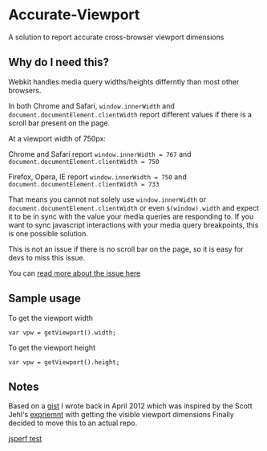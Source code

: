 Accurate-Viewport
=======================

A solution to report accurate cross-browser viewport dimensions

## Why do I need this?
Webkit handles media query widths/heights differntly than most other browsers.

In both Chrome and Safari, `window.innerWidth` and `document.documentElement.clientWidth` report different values if there is a scroll bar present on the page.

At a viewport width of 750px: 

Chrome and Safari report `window.innerWidth = 767` and `document.documentElement.clientWidth = 750`

Firefox, Opera, IE report `window.innerWidth = 750` and `document.documentElement.clientWidth = 733` 

That means you cannot not solely use `window.innerWidth` or `document.documentElement.clientWidth` or even `$(window).width` and expect it to be in sync with the value your media queries are responding to.
If you want to sync javascript interactions with your media query breakpoints, this is one possible solution.

This is not an issue if there is no scroll bar on the page, so it is easy for devs to miss this issue. 

You can [read more about the issue here](http://www.456bereastreet.com/archive/201101/media_queries_viewport_width_scrollbars_and_webkit_browsers/ )

## Sample usage
To get the viewport width
    
    var vpw = getViewport().width;
    
To get the viewport height
    
    var vpw = getViewport().height;

## Notes
Based on a [gist](https://gist.github.com/2399828) I wrote back in April 2012 which was inspired by the Scott Jehl's [expriemnt](https://gist.github.com/2051999) with getting the visible viewport dimensions
Finally decided to move this to an actual repo.

[jsperf test](http://jsperf.com/viewport-dimensions)
